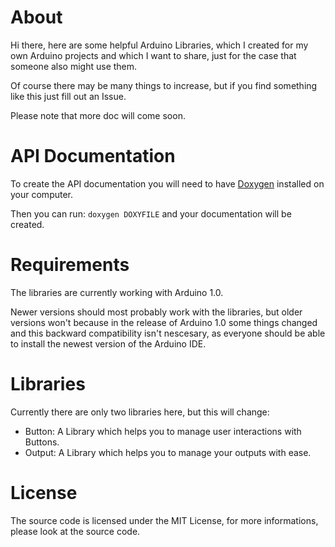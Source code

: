 About
=====

Hi there, here are some helpful Arduino Libraries, which I
created for my own Arduino projects and which I want to share, just for
the case that someone also might use them.

Of course there may be many things to increase, but if you find something
like this just fill out an Issue.

Please note that more doc will come soon.


API Documentation
=================

To create the API documentation you will need to have
[Doxygen](http://www.stack.nl/~dimitri/doxygen/) installed on your computer.

Then you can run: ```doxygen DOXYFILE``` and your documentation will be created.


Requirements
============

The libraries are currently working with Arduino 1.0.

Newer versions should most probably work with the libraries, but older versions won't
because in the release of Arduino 1.0 some things changed and this backward compatibility
isn't nescesary, as everyone should be able to install the newest version of the
Arduino IDE.


Libraries
=========

Currently there are only two libraries here, but this will change:

* Button: A Library which helps you to manage user interactions with Buttons.
* Output: A Library which helps you to manage your outputs with ease.


License
=======

The source code is licensed under the MIT License, for more informations,
please look at the source code.